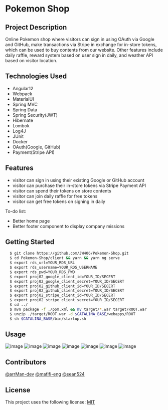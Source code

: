 # Pokemon Shop

## Project Description

Online Pokemon shop where visitors can sign in using OAuth via Google and GitHub, make transactions via Stripe in exchange for in-store tokens, which can be used to buy contents from our website. Other features include daily raffle, reward system based on user sign in daily, and weather API based on visitor location.

## Technologies Used

* Angular12
* Webpack
* MaterialUI
* Spring MVC
* Spring Data
* Spring Security(JWT)
* Hibernate
* Lombok
* Log4J
* JUnit
* Docker
* OAuth(Google, GitHub)
* Payment(Stripe API)

## Features

* visitor can sign in using their existing Google or GitHub account
* visitor can purchase their in-store tokens via Stripe Payment API
* visitor can spend their tokens on store contents
* visitor can join daily raffle for free tokens
* visitor can get free tokens on signing in daily

To-do list:
* Better home page
* Better footer component to display company missions

## Getting Started

```bash
  $ git clone https://github.com/JW406/Pokemon-Shop.git
  $ cd Pokemon-Shop/client && yarn && yarn ng serve
  $ export rds_url=YOUR_RDS_URL
  $ export rds_username=YOUR_RDS_USERNAME
  $ export rds_pwd=YOUR_RDS_PWD
  $ export proj02_google_client_id=YOUR_ID/SECERT
  $ export proj02_google_client_secret=YOUR_ID/SECERT
  $ export proj02_github_client_id=YOUR_ID/SECERT
  $ export proj02_github_client_secret=YOUR_ID/SECERT
  $ export proj02_stripe_client_id=YOUR_ID/SECERT
  $ export proj02_stripe_client_secret=YOUR_ID/SECERT
  $ cd ../
  $ mvn package -f ./pom.xml && mv target/*.war target/ROOT.war
  $ unzip ./target/ROOT.war -d $CATALINA_BASE/webapps/ROOT
  $ sh $CATALINA_BASE/bin/startup.sh
```

## Usage
![image](https://i.ibb.co/5rZmCJz/project02-01.png)
![image](https://i.ibb.co/1b9HVCd/project02-02.png)
![image](https://i.ibb.co/H2N0WQf/project02-03.png)
![image](https://i.ibb.co/HGw9Lbv/project02-04.png)
![image](https://i.ibb.co/xzjVmYw/project02-05.png)
![image](https://i.ibb.co/Nm9VzJ9/project02-06.png)
![image](https://i.ibb.co/M87BQB1/project02-07.png)

## Contributors

[@arrMan-dev](https://github.com/arrMan-dev)
[@mafifi-eng](https://github.com/mafifi-eng)
[@sean524](https://github.com/sean524)

## License

This project uses the following license: [MIT](https://opensource.org/licenses/MIT)
